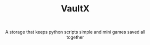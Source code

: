 <div align="center">

# VaultX

</div>

<br>

<p align="center">
  A storage that keeps python scripts simple and mini games saved all together
</p>

<br>
